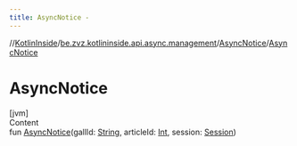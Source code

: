 ```yaml
---
title: AsyncNotice -
---
```

//[KotlinInside](../../index.md)/[be.zvz.kotlininside.api.async.management](../index.md)/[AsyncNotice](index.md)/[AsyncNotice](-async-notice.md)



# AsyncNotice  
[jvm]  
Content  
fun [AsyncNotice](-async-notice.md)(gallId: [String](https://kotlinlang.org/api/latest/jvm/stdlib/kotlin/-string/index.html), articleId: [Int](https://kotlinlang.org/api/latest/jvm/stdlib/kotlin/-int/index.html), session: [Session](../../be.zvz.kotlininside.session/-session/index.md))  



